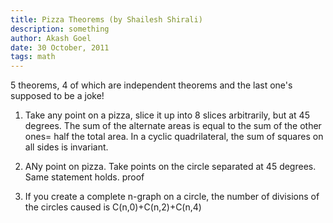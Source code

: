 ```yaml
---
title: Pizza Theorems (by Shailesh Shirali)
description: something
author: Akash Goel
date: 30 October, 2011
tags: math
---
```


5 theorems, 4 of which are independent theorems and the last one's supposed to be a joke!

1. Take any point on a pizza, slice it up into 8 slices arbitrarily, but at 45 degrees. The sum of the alternate areas is equal to the sum of the other ones= half the total area.
In a cyclic quadrilateral, the sum of squares on all sides is invariant.

2. ANy point on pizza. Take points on the circle separated at 45 degrees. Same statement holds.
proof 

3. If you create a complete n-graph on a circle, the number of divisions of the circles caused is C(n,0)+C(n,2)+C(n,4)

